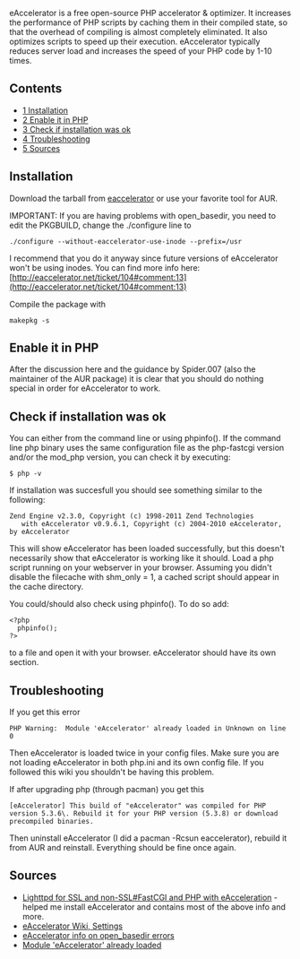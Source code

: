 eAccelerator is a free open-source PHP accelerator & optimizer. It increases the performance of PHP scripts by caching them in their compiled state, so that the overhead of compiling is almost completely eliminated. It also optimizes scripts to speed up their execution. eAccelerator typically reduces server load and increases the speed of your PHP code by 1-10 times.

## Contents

*   [1 Installation](#Installation)
*   [2 Enable it in PHP](#Enable_it_in_PHP)
*   [3 Check if installation was ok](#Check_if_installation_was_ok)
*   [4 Troubleshooting](#Troubleshooting)
*   [5 Sources](#Sources)

## Installation

Download the tarball from [eaccelerator](https://aur.archlinux.org/packages/eaccelerator/) or use your favorite tool for AUR.

IMPORTANT: If you are having problems with open_basedir, you need to edit the PKGBUILD, change the ./configure line to

```
./configure --without-eaccelerator-use-inode --prefix=/usr

```

I recommend that you do it anyway since future versions of eAccelerator won't be using inodes. You can find more info here: [http://eaccelerator.net/ticket/104#comment:13](http://eaccelerator.net/ticket/104#comment:13)

Compile the package with

```
makepkg -s

```

## Enable it in PHP

After the discussion here and the guidance by Spider.007 (also the maintainer of the AUR package) it is clear that you should do nothing special in order for eAccelerator to work.

## Check if installation was ok

You can either from the command line or using phpinfo(). If the command line php binary uses the same configuration file as the php-fastcgi version and/or the mod_php version, you can check it by executing:

```
$ php -v

```

If installation was succesfull you should see something similar to the following:

```
Zend Engine v2.3.0, Copyright (c) 1998-2011 Zend Technologies
   with eAccelerator v0.9.6.1, Copyright (c) 2004-2010 eAccelerator, by eAccelerator

```

This will show eAccelerator has been loaded successfully, but this doesn't necessarily show that eAccelerator is working like it should. Load a php script running on your webserver in your browser. Assuming you didn't disable the filecache with shm_only = 1, a cached script should appear in the cache directory.

You could/should also check using phpinfo(). To do so add:

```
<?php
  phpinfo();
?>

```

to a file and open it with your browser. eAccelerator should have its own section.

## Troubleshooting

If you get this error

```
PHP Warning:  Module 'eAccelerator' already loaded in Unknown on line 0

```

Then eAccelerator is loaded twice in your config files. Make sure you are not loading eAccelerator in both php.ini and its own config file. If you followed this wiki you shouldn't be having this problem.

If after upgrading php (through pacman) you get this

```
[eAccelerator] This build of "eAccelerator" was compiled for PHP version 5.3.6\. Rebuild it for your PHP version (5.3.8) or download precompiled binaries.

```

Then uninstall eAccelerator (I did a pacman -Rcsun eaccelerator), rebuild it from AUR and reinstall. Everything should be fine once again.

## Sources

*   [Lighttpd for SSL and non-SSL#FastCGI and PHP with eAcceleration](/index.php/Lighttpd_for_SSL_and_non-SSL#FastCGI_and_PHP_with_eAcceleration "Lighttpd for SSL and non-SSL") - helped me install eAccelerator and contains most of the above info and more.
*   [eAccelerator Wiki, Settings](http://eaccelerator.net/wiki/Settings)
*   [eAccelerator info on open_basedir errors](http://eaccelerator.net/ticket/104)
*   [Module 'eAccelerator' already loaded](http://www.sitepoint.com/forums/server-management-97/module-eaccelerator-already-loaded-644487.html)